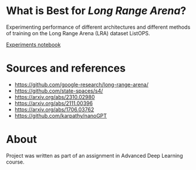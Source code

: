 # What is Best for _Long Range Arena_?

Experimenting performance of different architectures and different methods of training on the Long Range Arena (LRA) dataset ListOPS.

[Experiments notebook](https://colab.research.google.com/drive/TODO)

# Sources and references
- https://github.com/google-research/long-range-arena/
- https://github.com/state-spaces/s4/
- https://arxiv.org/abs/2310.02980
- https://arxiv.org/abs/2111.00396
- https://arxiv.org/abs/1706.03762
- https://github.com/karpathy/nanoGPT

# About
Project was written as part of an assignment in Advanced Deep Learning course.
